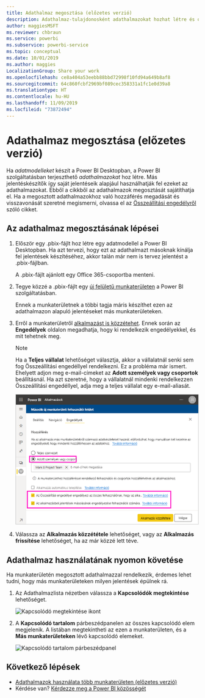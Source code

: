 ```yaml
---
title: Adathalmaz megosztása (előzetes verzió)
description: Adathalmaz-tulajdonosként adathalmazokat hozhat létre és oszthat meg, hogy mások használhassák azokat. A megosztás ismertetése.
author: maggiesMSFT
ms.reviewer: chbraun
ms.service: powerbi
ms.subservice: powerbi-service
ms.topic: conceptual
ms.date: 10/01/2019
ms.author: maggies
LocalizationGroup: Share your work
ms.openlocfilehash: ce8a404a53eebb88bbd72998f10fd94a649b8af8
ms.sourcegitcommit: 64c860fcbf2969bf089cec358331a1fc1e0d39a8
ms.translationtype: HT
ms.contentlocale: hu-HU
ms.lasthandoff: 11/09/2019
ms.locfileid: "73872494"
---
```

# <a name="share-a-dataset-preview"></a>Adathalmaz megosztása (előzetes verzió)

Ha *adatmodelleket* készít a Power BI Desktopban, a Power BI szolgáltatásban terjeszthető *adathalmazokat* hoz létre. Más jelentéskészítők így saját jelentéseik alapjául használhatják fel ezeket az adathalmazokat. Ebből a cikkből az adathalmazok megosztását sajátíthatja el. Ha a megosztott adathalmazokhoz való hozzáférés megadását és visszavonását szeretné megismerni, olvassa el az [Összeállítási engedélyről](service-datasets-build-permissions.md) szóló cikket.

## <a name="steps-to-sharing-your-dataset"></a>Az adathalmaz megosztásának lépései

1. Először egy .pbix-fájlt hoz létre egy adatmodellel a Power BI Desktopban. Ha azt tervezi, hogy ezt az adathalmazt másoknak kínálja fel jelentések készítéséhez, akkor talán már nem is tervez jelentést a .pbix-fájlban.

    A .pbix-fájlt ajánlott egy Office 365-csoportba menteni.

1. Tegye közzé a .pbix-fájlt egy [új felületű munkaterületen](service-create-the-new-workspaces.md) a Power BI szolgáltatásban.
    
    Ennek a munkaterületnek a többi tagja máris készíthet ezen az adathalmazon alapuló jelentéseket más munkaterületeken.

1. Erről a munkaterületről [alkalmazást is közzétehet](service-create-distribute-apps.md). Ennek során az **Engedélyek** oldalon megadhatja, hogy ki rendelkezik engedélyekkel, és mit tehetnek meg.

    > [!NOTE]
    > Ha a **Teljes vállalat** lehetőséget választja, akkor a vállalatnál senki sem fog Összeállítási engedéllyel rendelkezni. Ez a probléma már ismert. Ehelyett adjon meg e-mail-címeket az **Adott személyek vagy csoportok** beállításnál.  Ha azt szeretné, hogy a vállalatnál mindenki rendelkezzen Összeállítási engedéllyel, adja meg a teljes vállalat egy e-mail-aliasát.

    ![Alkalmazásengedélyek beállítása](media/service-datasets-build-permissions/power-bi-dataset-app-permission-new-look.png)

1. Válassza az **Alkalmazás közzététele** lehetőséget, vagy az **Alkalmazás frissítése** lehetőséget, ha az már közzé lett téve.

## <a name="track-your-dataset-usage"></a>Adathalmaz használatának nyomon követése

Ha munkaterületén megosztott adathalmazzal rendelkezik, érdemes lehet tudni, hogy más munkaterületeken milyen jelentések épülnek rá.

1. Az Adathalmazlista nézetben válassza a **Kapcsolódók megtekintése** lehetőséget.

    ![Kapcsolódó megtekintése ikont](media/service-datasets-build-permissions/power-bi-dataset-view-related-to-dataset.png)

1. A **Kapcsolódó tartalom** párbeszédpanelen az összes kapcsolódó elem megjelenik. A listában megtekintheti az ezen a munkaterületen, és a **Más munkaterületeken** lévő kapcsolódó elemeket.
 
    ![Kapcsolódó tartalom párbeszédpanel](media/service-datasets-build-permissions/power-bi-dataset-related-workspaces.png)

## <a name="next-steps"></a>Következő lépések

- [Adathalmazok használata több munkaterületen (előzetes verzió)](service-datasets-across-workspaces.md)
- Kérdése van? [Kérdezze meg a Power BI közösségét](https://community.powerbi.com/)
